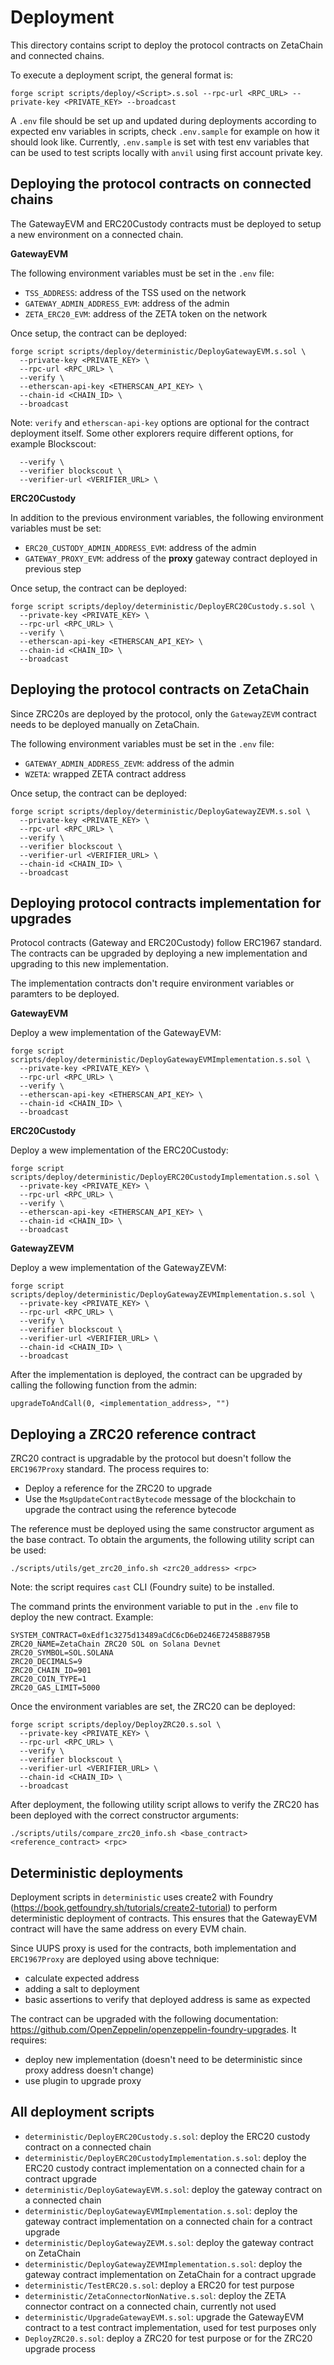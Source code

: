 # Deployment

This directory contains script to deploy the protocol contracts on ZetaChain and connected chains.

To execute a deployment script, the general format is:

```
forge script scripts/deploy/<Script>.s.sol --rpc-url <RPC_URL> --private-key <PRIVATE_KEY> --broadcast 
```

A `.env` file should be set up and updated during deployments according to expected env variables in scripts, check `.env.sample` for example on how it should look like.
Currently, `.env.sample` is set with test env variables that can be used to test scripts locally with `anvil` using first account private key.


## Deploying the protocol contracts on connected chains

The GatewayEVM and ERC20Custody contracts must be deployed to setup a new environment on a connected chain.

**GatewayEVM**

The following environment variables must be set in the `.env` file:

- `TSS_ADDRESS`: address of the TSS used on the network
- `GATEWAY_ADMIN_ADDRESS_EVM`: address of the admin
- `ZETA_ERC20_EVM`: address of the ZETA token on the network

Once setup, the contract can be deployed:

```
forge script scripts/deploy/deterministic/DeployGatewayEVM.s.sol \
  --private-key <PRIVATE_KEY> \
  --rpc-url <RPC_URL> \
  --verify \
  --etherscan-api-key <ETHERSCAN_API_KEY> \
  --chain-id <CHAIN_ID> \
  --broadcast
```

Note: `verify` and `etherscan-api-key` options are optional for the contract deployment itself. Some other explorers require different options, for example Blockscout:
```
  --verify \
  --verifier blockscout \
  --verifier-url <VERIFIER_URL> \
```

**ERC20Custody**

In addition to the previous environment variables, the following environment variables must be set:

- `ERC20_CUSTODY_ADMIN_ADDRESS_EVM`: address of the admin
- `GATEWAY_PROXY_EVM`: address of the **proxy** gateway contract deployed in previous step

Once setup, the contract can be deployed:

```
forge script scripts/deploy/deterministic/DeployERC20Custody.s.sol \
  --private-key <PRIVATE_KEY> \
  --rpc-url <RPC_URL> \
  --verify \
  --etherscan-api-key <ETHERSCAN_API_KEY> \
  --chain-id <CHAIN_ID> \
  --broadcast
```

## Deploying the protocol contracts on ZetaChain

Since ZRC20s are deployed by the protocol, only the `GatewayZEVM` contract needs to be deployed manually on ZetaChain.

The following environment variables must be set in the `.env` file:

- `GATEWAY_ADMIN_ADDRESS_ZEVM`: address of the admin 
- `WZETA`: wrapped ZETA contract address

Once setup, the contract can be deployed:

```
forge script scripts/deploy/deterministic/DeployGatewayZEVM.s.sol \
  --private-key <PRIVATE_KEY> \
  --rpc-url <RPC_URL> \
  --verify \
  --verifier blockscout \
  --verifier-url <VERIFIER_URL> \
  --chain-id <CHAIN_ID> \
  --broadcast
```

## Deploying protocol contracts implementation for upgrades

Protocol contracts (Gateway and ERC20Custody) follow ERC1967 standard. The contracts can be upgraded by deploying a new implementation and upgrading to this new implementation.

The implementation contracts don't require environment variables or paramters to be deployed.

**GatewayEVM**

Deploy a wew implementation of the GatewayEVM:

```
forge script scripts/deploy/deterministic/DeployGatewayEVMImplementation.s.sol \
  --private-key <PRIVATE_KEY> \
  --rpc-url <RPC_URL> \
  --verify \
  --etherscan-api-key <ETHERSCAN_API_KEY> \
  --chain-id <CHAIN_ID> \
  --broadcast
```

**ERC20Custody**

Deploy a wew implementation of the ERC20Custody:

```
forge script scripts/deploy/deterministic/DeployERC20CustodyImplementation.s.sol \
  --private-key <PRIVATE_KEY> \
  --rpc-url <RPC_URL> \
  --verify \
  --etherscan-api-key <ETHERSCAN_API_KEY> \
  --chain-id <CHAIN_ID> \
  --broadcast
```

**GatewayZEVM**

Deploy a wew implementation of the GatewayZEVM:

```
forge script scripts/deploy/deterministic/DeployGatewayZEVMImplementation.s.sol \
  --private-key <PRIVATE_KEY> \
  --rpc-url <RPC_URL> \
  --verify \
  --verifier blockscout \
  --verifier-url <VERIFIER_URL> \
  --chain-id <CHAIN_ID> \
  --broadcast
```

After the implementation is deployed, the contract can be upgraded by calling the following function from the admin:

```
upgradeToAndCall(0, <implementation_address>, "")
```

## Deploying a ZRC20 reference contract

ZRC20 contract is upgradable by the protocol but doesn't follow the `ERC1967Proxy` standard.
The process requires to:
- Deploy a reference for the ZRC20 to upgrade
- Use the `MsgUpdateContractBytecode` message of the blockchain to upgrade the contract using the reference bytecode

The reference must be deployed using the same constructor argument as the base contract.
To obtain the arguments, the following utility script can be used:
```
./scripts/utils/get_zrc20_info.sh <zrc20_address> <rpc>
```

Note: the script requires `cast` CLI (Foundry suite) to be installed.

The command prints the environment variable to put in the `.env` file to deploy the new contract.
Example:
```
SYSTEM_CONTRACT=0xEdf1c3275d13489aCdC6cD6eD246E72458B8795B
ZRC20_NAME=ZetaChain ZRC20 SOL on Solana Devnet
ZRC20_SYMBOL=SOL.SOLANA
ZRC20_DECIMALS=9
ZRC20_CHAIN_ID=901
ZRC20_COIN_TYPE=1
ZRC20_GAS_LIMIT=5000
```

Once the environment variables are set, the ZRC20 can be deployed:
```
forge script scripts/deploy/DeployZRC20.s.sol \
  --private-key <PRIVATE_KEY> \
  --rpc-url <RPC_URL> \
  --verify \
  --verifier blockscout \
  --verifier-url <VERIFIER_URL> \
  --chain-id <CHAIN_ID> \
  --broadcast
```

After deployment, the following utility script allows to verify the ZRC20 has been deployed with the correct constructor arguments:
```
./scripts/utils/compare_zrc20_info.sh <base_contract> <reference_contract> <rpc>
```

## Deterministic deployments

Deployment scripts in `deterministic` uses create2 with Foundry (https://book.getfoundry.sh/tutorials/create2-tutorial) to perform deterministic deployment of contracts.
This ensures that the GatewayEVM contract will have the same address on every EVM chain.

Since UUPS proxy is used for the contracts, both implementation and `ERC1967Proxy` are deployed using above technique:

- calculate expected address
- adding a salt to deployment
- basic assertions to verify that deployed address is same as expected

The contract can be upgraded with the following documentation: https://github.com/OpenZeppelin/openzeppelin-foundry-upgrades. It requires:

- deploy new implementation (doesn't need to be deterministic since proxy address doesn't change)
- use plugin to upgrade proxy


## All deployment scripts

- `deterministic/DeployERC20Custody.s.sol`: deploy the ERC20 custody contract on a connected chain
- `deterministic/DeployERC20CustodyImplementation.s.sol`: deploy the ERC20 custody contract implementation on a connected chain for a contract upgrade
- `deterministic/DeployGatewayEVM.s.sol`: deploy the gateway contract on a connected chain
- `deterministic/DeployGatewayEVMImplementation.s.sol`: deploy the gateway contract implementation on a connected chain for a contract upgrade
- `deterministic/DeployGatewayZEVM.s.sol`: deploy the gateway contract on ZetaChain
- `deterministic/DeployGatewayZEVMImplementation.s.sol`: deploy the gateway contract implementation on ZetaChain for a contract upgrade
- `deterministic/TestERC20.s.sol`: deploy a ERC20 for test purpose
- `deterministic/ZetaConnectorNonNative.s.sol`: deploy the ZETA connector contract on a connected chain, currently not used
- `deterministic/UpgradeGatewayEVM.s.sol`: upgrade the GatewayEVM contract to a test contract implementation, used for test purposes only
- `DeployZRC20.s.sol`: deploy a ZRC20 for test purpose or for the ZRC20 upgrade process